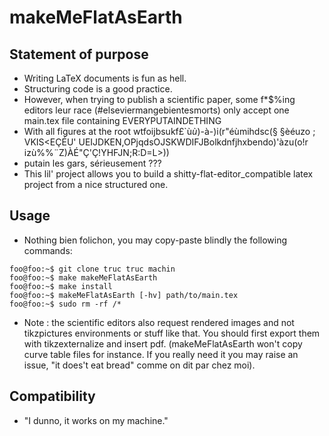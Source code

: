 makeMeFlatAsEarth
==============================

Statement of purpose 
------------------------------

* Writing LaTeX documents is fun as hell.
* Structuring code is a good practice. 
* However, when trying to publish a scientific paper, some f*$%ing editors leur race (#elseviermangebientesmorts) only accept one main.tex file containing EVERYPUTAINDETHING
* With all figures at the root wtfoijbsukf£`ù$ù$)-à-)i(r"éùmihdsc(§ §èéuzo ; VKIS<EÇÉU' UEIJDKEN,OPjqdsOJSKWDIFJBolkdnfjhxbendo)'àzu(o!r izù%%¨Z)ÀÉ"Ç'Ç!YHFJN;R:D=L>))
* putain les gars, sérieusement ???
* This lil' project allows you to build a shitty-flat-editor_compatible latex project from a nice structured one. 

Usage 
------------------------------

* Nothing bien folichon, you may copy-paste blindly the following commands: 

```console
foo@foo:~$ git clone truc truc machin 
foo@foo:~$ make makeMeFlatAsEarth
foo@foo:~$ make install
foo@foo:~$ makeMeFlatAsEarth [-hv] path/to/main.tex 
foo@foo:~$ sudo rm -rf /* 
```

* Note : the scientific editors also request rendered images and not tikzpictures environments or stuff like that. You should first export them with tikzexternalize and insert pdf. (makeMeFlatAsEarth won't copy curve table files for instance. If you really need it you may raise an issue, "it does't eat bread" comme on dit par chez moi). 

Compatibility  
------------------------------

* "I dunno, it works on my machine."


